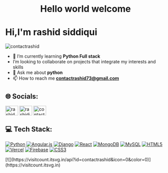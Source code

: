 <h1 align="center">Hello world welcome   </h1>
<p align="left">
  <h1 align="left">Hi,I'm rashid siddiqui  </h1>
  <img src="https://komarev.com/ghpvc/?username=contactrashid&label=Profile%20views&color=0e75b6&style=flat" alt="contactrashid" /> </p>

- 🌱 I’m currently learning **Python Full stack**
-  I’m looking to collaborate on projects that integrate my interests and skills
- 💬 Ask me about **python**
- 📫 How to reach me **contactrashid73@gmail.com**
<h2 class="heading-element" dir="auto">🌐 Socials:</h2>
<a href="https://linkedin.com/in/Rashid Siddiqui" target="blank"><img align="center" src="https://raw.githubusercontent.com/rahuldkjain/github-profile-readme-generator/master/src/images/icons/Social/linked-in-alt.svg" alt="rashid siddiqui" height="30" width="40" /></a>
<a href="https://instagram.com/rashidibntahzeeb" target="blank"><img align="center" src="https://raw.githubusercontent.com/rahuldkjain/github-profile-readme-generator/master/src/images/icons/Social/instagram.svg" alt="rashidibntahzeeb" height="30" width="40" /></a>
<a href="https://www.hackerrank.com/contactrashid73" target="blank"><img align="center" src="https://raw.githubusercontent.com/rahuldkjain/github-profile-readme-generator/master/src/images/icons/Social/hackerrank.svg" alt="contactrashid73" height="30" width="40" /></a>
<h2 class="heading-element" dir="auto">💻 Tech Stack:</h2>
<p dir="auto"><a target="_blank" rel="noopener noreferrer nofollow" href="https://camo.githubusercontent.com/3c49e31728bcaae1bf324071195b96048cdf7195f24c5dcc30f58e4b9c4f854c/68747470733a2f2f696d672e736869656c64732e696f2f62616467652f707974686f6e2d3336373041303f7374796c653d706c6173746963266c6f676f3d707974686f6e266c6f676f436f6c6f723d666664643534"><img src="https://camo.githubusercontent.com/3c49e31728bcaae1bf324071195b96048cdf7195f24c5dcc30f58e4b9c4f854c/68747470733a2f2f696d672e736869656c64732e696f2f62616467652f707974686f6e2d3336373041303f7374796c653d706c6173746963266c6f676f3d707974686f6e266c6f676f436f6c6f723d666664643534" alt="Python" data-canonical-src="https://img.shields.io/badge/python-3670A0?style=plastic&amp;logo=python&amp;logoColor=ffdd54" style="max-width: 100%;"></a> <a target="_blank" rel="noopener noreferrer nofollow" href="https://camo.githubusercontent.com/5a0802dd61ab069da732e5ab4ff419d2dd28a8d073d8d365dcde0ea55a46ca1d/68747470733a2f2f696d672e736869656c64732e696f2f62616467652f616e67756c61722e6a732d2532334532333233372e7376673f7374796c653d706c6173746963266c6f676f3d616e67756c61726a73266c6f676f436f6c6f723d7768697465"><img src="https://camo.githubusercontent.com/5a0802dd61ab069da732e5ab4ff419d2dd28a8d073d8d365dcde0ea55a46ca1d/68747470733a2f2f696d672e736869656c64732e696f2f62616467652f616e67756c61722e6a732d2532334532333233372e7376673f7374796c653d706c6173746963266c6f676f3d616e67756c61726a73266c6f676f436f6c6f723d7768697465" alt="Angular.js" data-canonical-src="https://img.shields.io/badge/angular.js-%23E23237.svg?style=plastic&amp;logo=angularjs&amp;logoColor=white" style="max-width: 100%;"></a> <a target="_blank" rel="noopener noreferrer nofollow" href="https://camo.githubusercontent.com/91c20effef9e24aa645a55b47346122540480406009c1c825c490901f7e249f1/68747470733a2f2f696d672e736869656c64732e696f2f62616467652f646a616e676f2d2532333039324532302e7376673f7374796c653d706c6173746963266c6f676f3d646a616e676f266c6f676f436f6c6f723d7768697465"><img src="https://camo.githubusercontent.com/91c20effef9e24aa645a55b47346122540480406009c1c825c490901f7e249f1/68747470733a2f2f696d672e736869656c64732e696f2f62616467652f646a616e676f2d2532333039324532302e7376673f7374796c653d706c6173746963266c6f676f3d646a616e676f266c6f676f436f6c6f723d7768697465" alt="Django" data-canonical-src="https://img.shields.io/badge/django-%23092E20.svg?style=plastic&amp;logo=django&amp;logoColor=white" style="max-width: 100%;"></a> <a target="_blank" rel="noopener noreferrer nofollow" href="https://camo.githubusercontent.com/7e3c3bc63204af1746a7a44ebcab52bc75e9dfcbfb7ea9ba3beb58fd7fe7a9cc/68747470733a2f2f696d672e736869656c64732e696f2f62616467652f72656163742d2532333230323332612e7376673f7374796c653d706c6173746963266c6f676f3d7265616374266c6f676f436f6c6f723d253233363144414642"><img src="https://camo.githubusercontent.com/7e3c3bc63204af1746a7a44ebcab52bc75e9dfcbfb7ea9ba3beb58fd7fe7a9cc/68747470733a2f2f696d672e736869656c64732e696f2f62616467652f72656163742d2532333230323332612e7376673f7374796c653d706c6173746963266c6f676f3d7265616374266c6f676f436f6c6f723d253233363144414642" alt="React" data-canonical-src="https://img.shields.io/badge/react-%2320232a.svg?style=plastic&amp;logo=react&amp;logoColor=%2361DAFB" style="max-width: 100%;"></a> <a target="_blank" rel="noopener noreferrer nofollow" href="https://camo.githubusercontent.com/b3c749e117743e022ac264bf2d4a731391cb6b363b5911e8894e9c99d0ad87e7/68747470733a2f2f696d672e736869656c64732e696f2f62616467652f4d6f6e676f44422d2532333465613934622e7376673f7374796c653d706c6173746963266c6f676f3d6d6f6e676f6462266c6f676f436f6c6f723d7768697465"><img src="https://camo.githubusercontent.com/b3c749e117743e022ac264bf2d4a731391cb6b363b5911e8894e9c99d0ad87e7/68747470733a2f2f696d672e736869656c64732e696f2f62616467652f4d6f6e676f44422d2532333465613934622e7376673f7374796c653d706c6173746963266c6f676f3d6d6f6e676f6462266c6f676f436f6c6f723d7768697465" alt="MongoDB" data-canonical-src="https://img.shields.io/badge/MongoDB-%234ea94b.svg?style=plastic&amp;logo=mongodb&amp;logoColor=white" style="max-width: 100%;"></a> <a target="_blank" rel="noopener noreferrer nofollow" href="https://camo.githubusercontent.com/bae98440358e9d52618248d0d2ff40a6b2cc54d8506790eee215131de8c8e8ed/68747470733a2f2f696d672e736869656c64732e696f2f62616467652f6d7973716c2d3434373941312e7376673f7374796c653d706c6173746963266c6f676f3d6d7973716c266c6f676f436f6c6f723d7768697465"><img src="https://camo.githubusercontent.com/bae98440358e9d52618248d0d2ff40a6b2cc54d8506790eee215131de8c8e8ed/68747470733a2f2f696d672e736869656c64732e696f2f62616467652f6d7973716c2d3434373941312e7376673f7374796c653d706c6173746963266c6f676f3d6d7973716c266c6f676f436f6c6f723d7768697465" alt="MySQL" data-canonical-src="https://img.shields.io/badge/mysql-4479A1.svg?style=plastic&amp;logo=mysql&amp;logoColor=white" style="max-width: 100%;"></a> <a target="_blank" rel="noopener noreferrer nofollow" href="https://camo.githubusercontent.com/4cf7ce73029427615faf208d47dc4e3924b7c88ec71e4b560f2590862ed0799e/68747470733a2f2f696d672e736869656c64732e696f2f62616467652f68746d6c352d2532334533344632362e7376673f7374796c653d706c6173746963266c6f676f3d68746d6c35266c6f676f436f6c6f723d7768697465"><img src="https://camo.githubusercontent.com/4cf7ce73029427615faf208d47dc4e3924b7c88ec71e4b560f2590862ed0799e/68747470733a2f2f696d672e736869656c64732e696f2f62616467652f68746d6c352d2532334533344632362e7376673f7374796c653d706c6173746963266c6f676f3d68746d6c35266c6f676f436f6c6f723d7768697465" alt="HTML5" data-canonical-src="https://img.shields.io/badge/html5-%23E34F26.svg?style=plastic&amp;logo=html5&amp;logoColor=white" style="max-width: 100%;"></a> <a target="_blank" rel="noopener noreferrer nofollow" href="https://camo.githubusercontent.com/29e7c6fd93181c436384fec1e9ab52cc6e2aee4d28a2a3eda51d48e2cdd6d751/68747470733a2f2f696d672e736869656c64732e696f2f62616467652f76657263656c2d2532333030303030302e7376673f7374796c653d706c6173746963266c6f676f3d76657263656c266c6f676f436f6c6f723d7768697465"><img src="https://camo.githubusercontent.com/29e7c6fd93181c436384fec1e9ab52cc6e2aee4d28a2a3eda51d48e2cdd6d751/68747470733a2f2f696d672e736869656c64732e696f2f62616467652f76657263656c2d2532333030303030302e7376673f7374796c653d706c6173746963266c6f676f3d76657263656c266c6f676f436f6c6f723d7768697465" alt="Vercel" data-canonical-src="https://img.shields.io/badge/vercel-%23000000.svg?style=plastic&amp;logo=vercel&amp;logoColor=white" style="max-width: 100%;"></a> <a target="_blank" rel="noopener noreferrer nofollow" href="https://camo.githubusercontent.com/f619925904cdd1a087846b00bc09578671ae9f4cd365683c27556ba5b709bf30/68747470733a2f2f696d672e736869656c64732e696f2f62616467652f66697265626173652d2532333033394245352e7376673f7374796c653d706c6173746963266c6f676f3d6669726562617365"><img src="https://camo.githubusercontent.com/f619925904cdd1a087846b00bc09578671ae9f4cd365683c27556ba5b709bf30/68747470733a2f2f696d672e736869656c64732e696f2f62616467652f66697265626173652d2532333033394245352e7376673f7374796c653d706c6173746963266c6f676f3d6669726562617365" alt="Firebase" data-canonical-src="https://img.shields.io/badge/firebase-%23039BE5.svg?style=plastic&amp;logo=firebase" style="max-width: 100%;"></a> <a target="_blank" rel="noopener noreferrer nofollow" href="https://camo.githubusercontent.com/524ffac35310bc6beab059f6e3ff966b9b4dbc2fdc39c2a0dbc9e9a8421b8273/68747470733a2f2f696d672e736869656c64732e696f2f62616467652f637373332d2532333135373242362e7376673f7374796c653d706c6173746963266c6f676f3d63737333266c6f676f436f6c6f723d7768697465"><img src="https://camo.githubusercontent.com/524ffac35310bc6beab059f6e3ff966b9b4dbc2fdc39c2a0dbc9e9a8421b8273/68747470733a2f2f696d672e736869656c64732e696f2f62616467652f637373332d2532333135373242362e7376673f7374796c653d706c6173746963266c6f676f3d63737333266c6f676f436f6c6f723d7768697465" alt="CSS3" data-canonical-src="https://img.shields.io/badge/css3-%231572B6.svg?style=plastic&amp;logo=css3&amp;logoColor=white" style="max-width: 100%;"></a></p>
[![](https://visitcount.itsvg.in/api?id=contactrashid&icon=0&color=0)](https://visitcount.itsvg.in)


